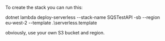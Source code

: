 
To create the stack you can run this:

dotnet lambda deploy-serverless --stack-name SQSTestAPI -sb <upload bucket> --region eu-west-2 --template .\serverless.template

obviously, use your own S3 bucket and region.

